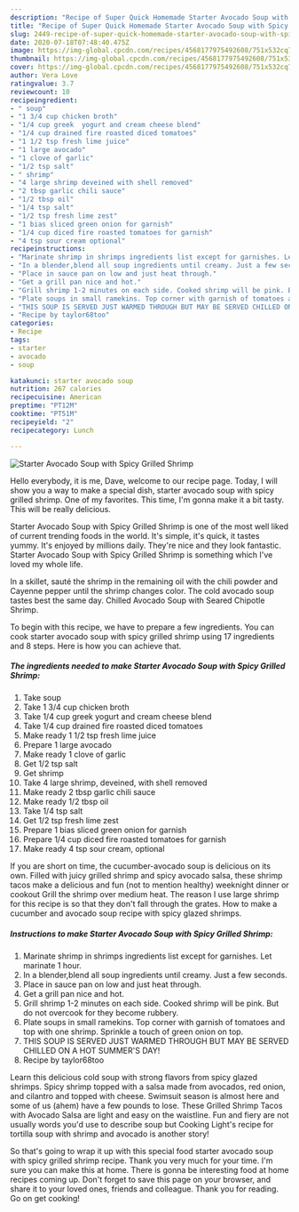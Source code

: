 ```yaml
---
description: "Recipe of Super Quick Homemade Starter Avocado Soup with Spicy Grilled Shrimp"
title: "Recipe of Super Quick Homemade Starter Avocado Soup with Spicy Grilled Shrimp"
slug: 2449-recipe-of-super-quick-homemade-starter-avocado-soup-with-spicy-grilled-shrimp
date: 2020-07-18T07:48:40.475Z
image: https://img-global.cpcdn.com/recipes/4568177975492608/751x532cq70/starter-avocado-soup-with-spicy-grilled-shrimp-recipe-main-photo.jpg
thumbnail: https://img-global.cpcdn.com/recipes/4568177975492608/751x532cq70/starter-avocado-soup-with-spicy-grilled-shrimp-recipe-main-photo.jpg
cover: https://img-global.cpcdn.com/recipes/4568177975492608/751x532cq70/starter-avocado-soup-with-spicy-grilled-shrimp-recipe-main-photo.jpg
author: Vera Love
ratingvalue: 3.7
reviewcount: 10
recipeingredient:
- " soup"
- "1 3/4 cup chicken broth"
- "1/4 cup greek  yogurt and cream cheese blend"
- "1/4 cup drained fire roasted diced tomatoes"
- "1 1/2 tsp fresh lime juice"
- "1 large avocado"
- "1 clove of garlic"
- "1/2 tsp salt"
- " shrimp"
- "4 large shrimp deveined with shell removed"
- "2 tbsp garlic chili sauce"
- "1/2 tbsp oil"
- "1/4 tsp salt"
- "1/2 tsp fresh lime zest"
- "1 bias sliced green onion for garnish"
- "1/4 cup diced fire roasted tomatoes for garnish"
- "4 tsp sour cream optional"
recipeinstructions:
- "Marinate shrimp in shrimps ingredients list except for garnishes. Let marinate 1 hour."
- "In a blender,blend all soup ingredients until creamy. Just a few seconds."
- "Place in sauce pan on low and just heat through."
- "Get a grill pan nice and hot."
- "Grill shrimp 1-2 minutes on each side. Cooked shrimp will be pink. But do not overcook for they become rubbery."
- "Plate soups in small ramekins. Top corner with garnish of tomatoes and top with one shrimp. Sprinkle a touch of green onion on top."
- "THIS SOUP IS SERVED JUST WARMED THROUGH BUT MAY BE SERVED CHILLED ON A HOT SUMMER&#39;S DAY!"
- "Recipe by taylor68too"
categories:
- Recipe
tags:
- starter
- avocado
- soup

katakunci: starter avocado soup 
nutrition: 267 calories
recipecuisine: American
preptime: "PT12M"
cooktime: "PT51M"
recipeyield: "2"
recipecategory: Lunch

---
```



![Starter Avocado Soup with Spicy Grilled Shrimp](https://img-global.cpcdn.com/recipes/4568177975492608/751x532cq70/starter-avocado-soup-with-spicy-grilled-shrimp-recipe-main-photo.jpg)

Hello everybody, it is me, Dave, welcome to our recipe page. Today, I will show you a way to make a special dish, starter avocado soup with spicy grilled shrimp. One of my favorites. This time, I'm gonna make it a bit tasty. This will be really delicious.

Starter Avocado Soup with Spicy Grilled Shrimp is one of the most well liked of current trending foods in the world. It's simple, it's quick, it tastes yummy. It's enjoyed by millions daily. They're nice and they look fantastic. Starter Avocado Soup with Spicy Grilled Shrimp is something which I've loved my whole life.

In a skillet, sauté the shrimp in the remaining oil with the chili powder and Cayenne pepper until the shrimp changes color. The cold avocado soup tastes best the same day. Chilled Avocado Soup with Seared Chipotle Shrimp.


To begin with this recipe, we have to prepare a few ingredients. You can cook starter avocado soup with spicy grilled shrimp using 17 ingredients and 8 steps. Here is how you can achieve that.

<!--inarticleads1-->

##### The ingredients needed to make Starter Avocado Soup with Spicy Grilled Shrimp:

1. Take  soup
1. Take 1 3/4 cup chicken broth
1. Take 1/4 cup greek  yogurt and cream cheese blend
1. Take 1/4 cup drained fire roasted diced tomatoes
1. Make ready 1 1/2 tsp fresh lime juice
1. Prepare 1 large avocado
1. Make ready 1 clove of garlic
1. Get 1/2 tsp salt
1. Get  shrimp
1. Take 4 large shrimp, deveined, with shell removed
1. Make ready 2 tbsp garlic chili sauce
1. Make ready 1/2 tbsp oil
1. Take 1/4 tsp salt
1. Get 1/2 tsp fresh lime zest
1. Prepare 1 bias sliced green onion for garnish
1. Prepare 1/4 cup diced fire roasted tomatoes for garnish
1. Make ready 4 tsp sour cream, optional


If you are short on time, the cucumber-avocado soup is delicious on its own. Filled with juicy grilled shrimp and spicy avocado salsa, these shrimp tacos make a delicious and fun (not to mention healthy) weeknight dinner or cookout Grill the shrimp over medium heat. The reason I use large shrimp for this recipe is so that they don&#39;t fall through the grates. How to make a cucumber and avocado soup recipe with spicy glazed shrimps. 

<!--inarticleads2-->

##### Instructions to make Starter Avocado Soup with Spicy Grilled Shrimp:

1. Marinate shrimp in shrimps ingredients list except for garnishes. Let marinate 1 hour.
1. In a blender,blend all soup ingredients until creamy. Just a few seconds.
1. Place in sauce pan on low and just heat through.
1. Get a grill pan nice and hot.
1. Grill shrimp 1-2 minutes on each side. Cooked shrimp will be pink. But do not overcook for they become rubbery.
1. Plate soups in small ramekins. Top corner with garnish of tomatoes and top with one shrimp. Sprinkle a touch of green onion on top.
1. THIS SOUP IS SERVED JUST WARMED THROUGH BUT MAY BE SERVED CHILLED ON A HOT SUMMER&#39;S DAY!
1. Recipe by taylor68too


Learn this delicious cold soup with strong flavors from spicy glazed shrimps. Spicy shrimp topped with a salsa made from avocados, red onion, and cilantro and topped with cheese. Swimsuit season is almost here and some of us (ahem) have a few pounds to lose. These Grilled Shrimp Tacos with Avocado Salsa are light and easy on the waistline. Fun and fiery are not usually words you&#39;d use to describe soup but Cooking Light&#39;s recipe for tortilla soup with shrimp and avocado is another story! 

So that's going to wrap it up with this special food starter avocado soup with spicy grilled shrimp recipe. Thank you very much for your time. I'm sure you can make this at home. There is gonna be interesting food at home recipes coming up. Don't forget to save this page on your browser, and share it to your loved ones, friends and colleague. Thank you for reading. Go on get cooking!
